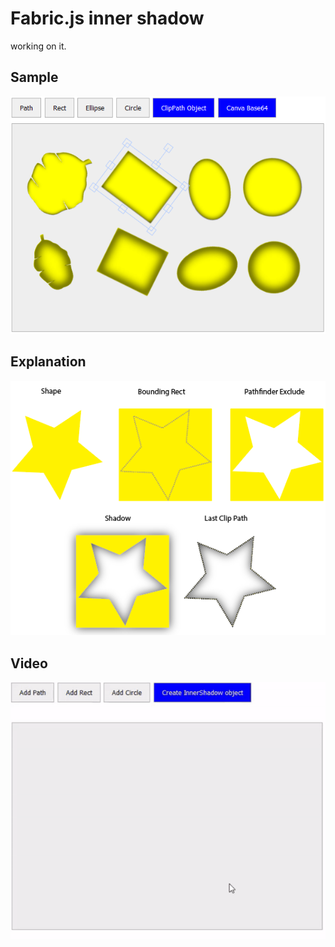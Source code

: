 # Fabric.js inner shadow

working on it.

## Sample
<img src="src/sample-1.png">

## Explanation
<img src="src/show-me-the-code.png">

## Video
<img src="src/sample-full.gif">
